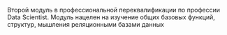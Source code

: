 Второй модуль в профессиональной переквалификации по профессии Data Scientist. Модуль нацелен на изучение общих базовых функций, структур, мышления реляционными базами данных 
